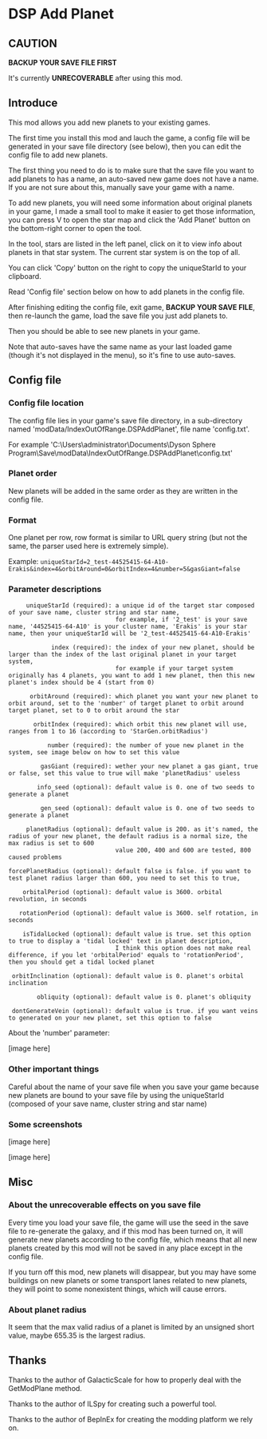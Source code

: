 # DSP Add Planet

## CAUTION

**BACKUP YOUR SAVE FILE FIRST**

It's currently **UNRECOVERABLE** after using this mod.

## Introduce

This mod allows you add new planets to your existing games.

The first time you install this mod and lauch the game, a config file will be generated in your save file directory (see below), then you can edit the config file to add new planets.

The first thing you need to do is to make sure that the save file you want to add planets to has a name, an auto-saved new game does not have a name. If you are not sure about this, manually save your game with a name.

To add new planets, you will need some information about original planets in your game, I made a small tool to make it easier to get those information, you can press V to open the star map and click the 'Add Planet' button on the bottom-right corner to open the tool.

In the tool, stars are listed in the left panel, click on it to view info about planets in that star system. The current star system is on the top of all.

You can click 'Copy' button on the right to copy the uniqueStarId to your clipboard.

Read 'Config file' section below on how to add planets in the config file.

After finishing editing the config file, exit game, **BACKUP YOUR SAVE FILE**, then re-launch the game, load the save file you just add planets to.

Then you should be able to see new planets in your game.

Note that auto-saves have the same name as your last loaded game (though it's not displayed in the menu), so it's fine to use auto-saves.

## Config file

### Config file location

The config file lies in your game's save file directory, in a sub-directory named 'modData/IndexOutOfRange.DSPAddPlanet', file name 'config.txt'.

For example 'C:\Users\administrator\Documents\Dyson Sphere Program\Save\modData\IndexOutOfRange.DSPAddPlanet\config.txt'

### Planet order

New planets will be added in the same order as they are written in the config file.

### Format

One planet per row, row format is similar to URL query string (but not the same, the parser used here is extremely simple).

Example: `uniqueStarId=2_test-44525415-64-A10-Erakis&index=4&orbitAround=0&orbitIndex=4&number=5&gasGiant=false`

### Parameter descriptions

```
     uniqueStarId (required): a unique id of the target star composed of your save name, cluster string and star name,
                              for example, if '2_test' is your save name, '44525415-64-A10' is your cluster name, 'Erakis' is your star name, then your uniqueStarId will be '2_test-44525415-64-A10-Erakis'

            index (required): the index of your new planet, should be larger than the index of the last original planet in your target system,
                              for example if your target system originally has 4 planets, you want to add 1 new planet, then this new planet's index should be 4 (start from 0)

      orbitAround (required): which planet you want your new planet to orbit around, set to the 'number' of target planet to orbit around target planet, set to 0 to orbit around the star

       orbitIndex (required): which orbit this new planet will use, ranges from 1 to 16 (according to 'StarGen.orbitRadius')

           number (required): the number of youe new planet in the system, see image below on how to set this value

         gasGiant (required): wether your new planet a gas giant, true or false, set this value to true will make 'planetRadius' useless

        info_seed (optional): default value is 0. one of two seeds to generate a planet

         gen_seed (optional): default value is 0. one of two seeds to generate a planet

     planetRadius (optional): default value is 200. as it's named, the radius of your new planet, the default radius is a normal size, the max radius is set to 600
                              value 200, 400 and 600 are tested, 800 caused problems

forcePlanetRadius (optional): default false is false. if you want to test planet radius larger than 600, you need to set this to true, 

    orbitalPeriod (optional): default value is 3600. orbital revolution, in seconds

   rotationPeriod (optional): default value is 3600. self rotation, in seconds

    isTidalLocked (optional): default value is true. set this option to true to display a 'tidal locked' text in planet description,
                              I think this option does not make real difference, if you let 'orbitalPeriod' equals to 'rotationPeriod', then you should get a tidal locked planet

 orbitInclination (optional): default value is 0. planet's orbital inclination

        obliquity (optional): default value is 0. planet's obliquity

 dontGenerateVein (optional): default value is true. if you want veins to generated on your new planet, set this option to false
```

About the 'number' parameter:

[image here]

### Other important things

Careful about the name of your save file when you save your game because new planets are bound to your save file by using the uniqueStarId (composed of your save name, cluster string and star name)

### Some screenshots

[image here]

[image here]

## Misc

### About the unrecoverable effects on you save file

Every time you load your save file, the game will use the seed in the save file to re-generate the galaxy, and if this mod has been turned on, it will generate new planets according to the config file, which means that all new planets created by this mod will not be saved in any place except in the config file.

If you turn off this mod, new planets will disappear, but you may have some buildings on new planets or some transport lanes related to new planets, they will point to some nonexistent things, which will cause errors.

### About planet radius

It seem that the max valid radius of a planet is limited by an unsigned short value, maybe 655.35 is the largest radius.

## Thanks

Thanks to the author of GalacticScale for how to properly deal with the GetModPlane method.

Thanks to the author of ILSpy for creating such a powerful tool.

Thanks to the author of BepInEx for creating the modding platform we rely on.

